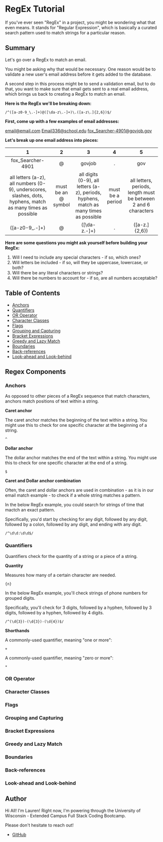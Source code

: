 # RegEx Tutorial

If you've ever seen "RegEx" in a project, you might be wondering what that even means. It stands for "Regular Expression", which is basically a curated search pattern used to match strings for a particular reason.

## Summary

Let's go over a RegEx to match an email. 

You might be asking why that would be necessary. One reason would be to validate a new user's email address before it gets added to the database. 

A second step in this process might be to send a validation email, but to do that, you want to make sure that email gets sent to a real email address, which brings us back to creating a RegEx to match an email.

**Here is the RegEx we'll be breaking down:**
```
/^([a-z0-9_\.-]+)@([\da-z\.-]+)\.([a-z\.]{2,6})$/
```


**First, come up with a few examples of email addresses:**

email@email.com
Email336@school.edu
fox_Searcher-4901@govjob.gov

**Let's break up one email address into pieces:**

| 1 | 2 | 3 | 4 | 5 |
| :--: | :--: | :--: | :--: | :--: |
| fox_Searcher-4901 | @ | govjob | . | gov |
| all letters (a-z), all numbers (0-9), underscores, slashes, dots, hyphens, match as many times as possible | must be an @ symbol | all digits (0-9), all letters (a-z), periods, hyphens, match as many times as possible | must be a period | all letters, periods, length must be between 2 and 6 characters |
| ([a-z0-9_\.-]+) | @ | ([\da-z\.-]+) | \. | ([a-z\.]{2,6}) | 

**Here are some questions you might ask yourself before building your RegEx:**

1. Will I need to include any special characters - if so, which ones?
2. Will letters be included - if so, will they be uppercase, lowercase, or both?
3. Will there be any literal characters or strings?
4. Will there be numbers to account for - if so, are all numbers acceptable? 



## Table of Contents

- [Anchors](#anchors)
- [Quantifiers](#quantifiers)
- [OR Operator](#or-operator)
- [Character Classes](#character-classes)
- [Flags](#flags)
- [Grouping and Capturing](#grouping-and-capturing)
- [Bracket Expressions](#bracket-expressions)
- [Greedy and Lazy Match](#greedy-and-lazy-match)
- [Boundaries](#boundaries)
- [Back-references](#back-references)
- [Look-ahead and Look-behind](#look-ahead-and-look-behind)

## Regex Components

### Anchors

As opposed to other pieces of a RegEx sequence that match characters, anchors match positions of text within a string.

**Caret anchor**

The caret anchor matches the beginning of the text within a string. You might use this to check for one specific character at the beginning of a string.
``` 
^ 
```

**Dollar anchor**

The dollar anchor matches the end of the text within a string. You might use this to check for one specific character at the end of a string.
```
$
```

**Caret and Dollar anchor combination**

Often, the caret and dollar anchors are used in combination - as it is in our email match example - to check if a whole string matches a pattern.

In the below RegEx example, you could search for strings of time that mactch an exact pattern. 

Specifically, you'd start by checking for any digit, followed by any digit, followed by a colon, followed by any digit, and ending with any digit.
```
/^\d\d:\d\d$/
```

### Quantifiers

Quantifiers check for the quantity of a string or a piece of a string.


**Quantity**

Measures how many of a certain character are needed.
```
{n}
```

In the below RegEx example, you'll check strings of phone numbers for grouped digits. 

Specifically, you'll check for 3 digits, followed by a hyphen, followed by 3 digits, followed by a hyphen, followed by 4 digits.
```
/^(\d{3})-(\d{3})-(\d{4})$/
```

**Shorthands**

A commonly-used quantifier, meaning "one or more":
```
+
```

A commonly-used quantifier, meaning "zero or more":
```
*
```

### OR Operator

### Character Classes

### Flags

### Grouping and Capturing

### Bracket Expressions

### Greedy and Lazy Match

### Boundaries

### Back-references

### Look-ahead and Look-behind

## Author

Hi All! I'm Lauren! Right now, I'm powering through the University of Wisconsin - Extended Campus Full Stack Coding Bootcamp. 

Please don't hesitate to reach out!

- [GitHub](https://github.com/GrohTech)
